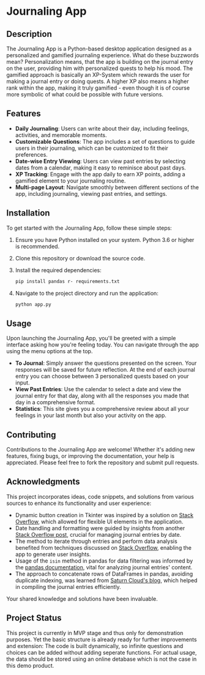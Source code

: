 # Journaling App

## Description

The Journaling App is a Python-based desktop application designed as a personalized and gamified journaling experience. What do these buzzwords mean? Personalization means, that the app is building on the journal entry on the user, providing him with personalized quests to help his mood. The gamified approach is basically an XP-System which rewards the user for making a journal entry or doing quests. A higher XP also means a higher rank within the app, making it truly gamified - even though it is of course more symbolic of what could be possible with future versions.

## Features

- **Daily Journaling**: Users can write about their day, including feelings, activities, and memorable moments.
- **Customizable Questions**: The app includes a set of questions to guide users in their journaling, which can be customized to fit their preferences.
- **Date-wise Entry Viewing**: Users can view past entries by selecting dates from a calendar, making it easy to reminisce about past days.
- **XP Tracking**: Engage with the app daily to earn XP points, adding a gamified element to your journaling routine.
- **Multi-page Layout**: Navigate smoothly between different sections of the app, including journaling, viewing past entries, and settings.

## Installation

To get started with the Journaling App, follow these simple steps:

1. Ensure you have Python installed on your system. Python 3.6 or higher is recommended.
2. Clone this repository or download the source code.
3. Install the required dependencies:

    ```bash
    pip install pandas r- requirements.txt
    ```

4. Navigate to the project directory and run the application:

    ```bash
    python app.py
    ```

## Usage

Upon launching the Journaling App, you'll be greeted with a simple interface asking how you're feeling today. You can navigate through the app using the menu options at the top.

- **To Journal**: Simply answer the questions presented on the screen. Your responses will be saved for future reflection. At the end of each journal entry you can choose between 3 personalized quests based on your input.
- **View Past Entries**: Use the calendar to select a date and view the journal entry for that day, along with all the responses you made that day in a comprehensive format.
- **Statistics**: This site gives you a comprehensive review about all your feelings in your last month but also your activity on the app.

## Contributing

Contributions to the Journaling App are welcome! Whether it's adding new features, fixing bugs, or improving the documentation, your help is appreciated. Please feel free to fork the repository and submit pull requests.

## Acknowledgments

This project incorporates ideas, code snippets, and solutions from various sources to enhance its functionality and user experience:

- Dynamic button creation in Tkinter was inspired by a solution on [Stack Overflow](https://stackoverflow.com/a/22290388), which allowed for flexible UI elements in the application.
- Date handling and formatting were guided by insights from another [Stack Overflow post](https://stackoverflow.com/questions/50625818/how-to-get-the-selected-date-for-dateentry-in-tkcalendar-python), crucial for managing journal entries by date.
- The method to iterate through entries and perform data analysis benefited from techniques discussed on [Stack Overflow](https://stackoverflow.com/a/3059362), enabling the app to generate user insights.
- Usage of the `isin` method in pandas for data filtering was informed by the [pandas documentation](https://pandas.pydata.org/docs/reference/api/pandas.Series.isin.html), vital for analyzing journal entries' content.
- The approach to concatenate rows of DataFrames in pandas, avoiding duplicate indexing, was learned from [Saturn Cloud's blog](https://saturncloud.io/blog/how-to-concatenate-rows-of-two-dataframes-in-pandas/), which helped in compiling the journal entries efficiently.

Your shared knowledge and solutions have been invaluable.

## Project Status

This project is currently in MVP stage and thus only for demonstration purposes. Yet the basic structure is already ready for further improvements and extension: The code is built dynamically, so infinite questions and choices can be added without adding seperate functions. For actual usage, the data should be stored using an online detabase which is not the case in this demo product.
